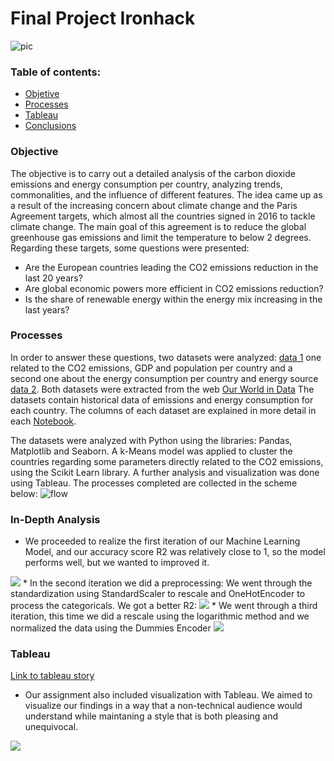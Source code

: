 # Final Project Ironhack 
![pic](https://github.com/marimor62/energy-project/blob/main/images/header.png)

### Table of contents:

* [Objetive](#section1)
* [Processes](#section2)
* [Tableau](https://github.com/marimor62/Midtermproject-Housing/tree/main/Tableau)
* [Conclusions](#section3)

<a id='section1'></a>
### Objective

The objective is to carry out a detailed analysis of the carbon dioxide emissions and energy consumption per country, analyzing trends, commonalities, and the influence of different features. 
The idea came up as a result of the increasing concern about climate change and the Paris Agreement targets, which almost all the countries signed in 2016 to tackle climate change. The main goal of this agreement is to reduce the global greenhouse gas emissions and limit the temperature to below 2 degrees. Regarding these targets, some questions were presented:
* Are the European countries leading the CO2 emissions reduction in the last 20 years?
* Are global economic powers more efficient in CO2 emissions reduction?
* Is the share of renewable energy within the energy mix increasing in the last years?



<a id='section2'></a>
### Processes

In order to answer these questions, two datasets were analyzed: [data 1](https://github.com/marimor62/energy-project/blob/main/datasets/owid-co2-data.xlsx) one related to the CO2 emissions, GDP and population per country and a second one about the energy consumption per country and energy source [data 2](https://github.com/marimor62/energy-project/blob/main/datasets/energy-consumption-by-source-and-region.csv.xlsx). Both datasets were extracted from the web [Our World in Data](https://ourworldindata.org/co2-and-other-greenhouse-gas-emissions)
The datasets contain historical data of emissions and energy consumption for each country. The columns of each dataset are explained in more detail in each [Notebook](https://github.com/marimor62/energy-project/tree/main/python).

The datasets were analyzed with Python using the libraries: Pandas, Matplotlib and Seaborn. A k-Means model was applied to cluster the countries regarding some parameters directly related to the CO2 emissions, using the Scikit Learn library. A further analysis and visualization was done using Tableau. The processes completed are collected in the scheme below:
![flow](https://github.com/marimor62/energy-project/blob/main/images/flow.png)
                                
                                
  ### In-Depth Analysis

* We proceeded to realize the first iteration of our Machine Learning Model,
and our accuracy score R2 was relatively close to 1, so the model performs well, but we wanted to improved it.
<img src="images/r1.png"/>
* In the second iteration we did a preprocessing: We went through the standardization using StandardScaler to rescale and OneHotEncoder to process the categoricals. We got a better R2:
<img src="images/r2.png"/>
* We went through a third iteration, this time we did a rescale using the logarithmic method and we normalized the data using the Dummies Encoder
<img src="images/r3.png"/>


<a id='section6'></a>
### Tableau
[Link to tableau story](https://public.tableau.com/profile/marian.moreno#!/vizhome/Book1_16190202108450/Story1)

* Our assignment also included visualization with Tableau. We aimed to visualize our findings in a way that a non-technical audience would understand while maintaning a style that is both pleasing and unequivocal.

<img src="images/tableau1.png"/>


